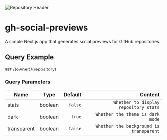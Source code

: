![Repository Header](https://gh-social.rainnny.club/Rainnny7/gh-social-previews?stats=true)

# gh-social-previews

A simple Next.js app that generates social previews for GitHub repositories.

## Query Example

`GET` [/(owner)/(repository)](https://gh-social.rainnny.club/Rainnny7/gh-social-previews)

### Query Parameters

| Name        |  Type   | Default |                                 Content |
|-------------|:-------:|--------:|----------------------------------------:|
| stats       | boolean | `false` |   `Whether to display repository stats` |
| dark        | boolean |  `true` |        `Whether the theme is dark mode` |
| transparent | boolean | `false` | `Whether the background is transparent` |